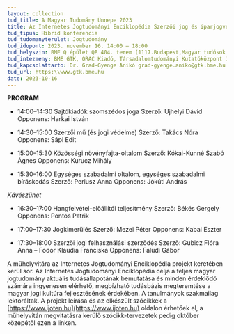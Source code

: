 ```yaml
---
layout: collection
tud_title: A Magyar Tudomány Ünnepe 2023
title: Az Internetes Jogtudományi Enciklopédia Szerzői jog és iparjogvédelem rovatának harmadik műhelyvitája 
tud_tipus: Hibrid konferencia
tud_tudomanyterulet: Jogtudomány
tud_idopont: 2023. november 16. 14:00 – 18:00
tud_helyszin: BME Q épület QB 404. terem (1117.Budapest,Magyar tudósok krt. 2.), és az Online tér 
tud_intezmeny: BME GTK, ORAC Kiadó, Társadalomtudományi Kutatóközpont Jogtudományi Intézet
tud_kapcsolattarto: Dr. Grad-Gyenge Anikó grad-gyenge.aniko@gtk.bme.hu +36 30 5641 675
tud_url: https:\\www.gtk.bme.hu 
date: 2023-10-16
---
```

**PROGRAM**

- 14:00–14:30		Sajtókiadók szomszédos joga
		Szerző: Ujhelyi Dávid
			Opponens: Harkai István

- 14:30–15:00		Szerzői mű (és jogi védelme)
		Szerző: Takács Nóra
			Opponens: Sápi Edit

- 15:00–15:30		Közösségi növényfajta-oltalom
		Szerző: Kókai-Kunné Szabó Ágnes
			Opponens: Kurucz Mihály

- 15:30–16:00		Egységes szabadalmi oltalom, egységes szabadalmi bíráskodás
		Szerző: Perlusz Anna
			Opponens: Jókúti András

_Kávészünet_


- 16:30–17:00		Hangfelvétel-előállítói teljesítmény
		Szerző: Békés Gergely
			Opponens: Pontos Patrik

- 17:00–17:30		Jogkimerülés
		Szerző: Mezei Péter
			Opponens: Kabai Eszter

- 17:30–18:00		Szerzői jogi felhasználási szerződés
		Szerző: Gubicz Flóra Anna – Fodor Klaudia Franciska
			Opponens: Faludi Gábor


A műhelyvitára az Internetes Jogtudományi Enciklopédia projekt keretében kerül sor. Az Internetes Jogtudományi Enciklopédia célja a teljes magyar jogtudomány aktuális tudásállapotának bemutatása és minden érdeklődő számára ingyenesen elérhető, megbízható tudásbázis megteremtése a magyar jogi kultúra fejlesztésének érdekében. A tanulmányok szakmailag lektoráltak. A projekt leírása és az elkészült szócikkek a [https://www.ijoten.hu](https://www.ijoten.hu) oldalon érhetőek el, a műhelyvitán megvitatásra kerülő szócikk-tervezetek pedig október közepétől ezen a linken.
